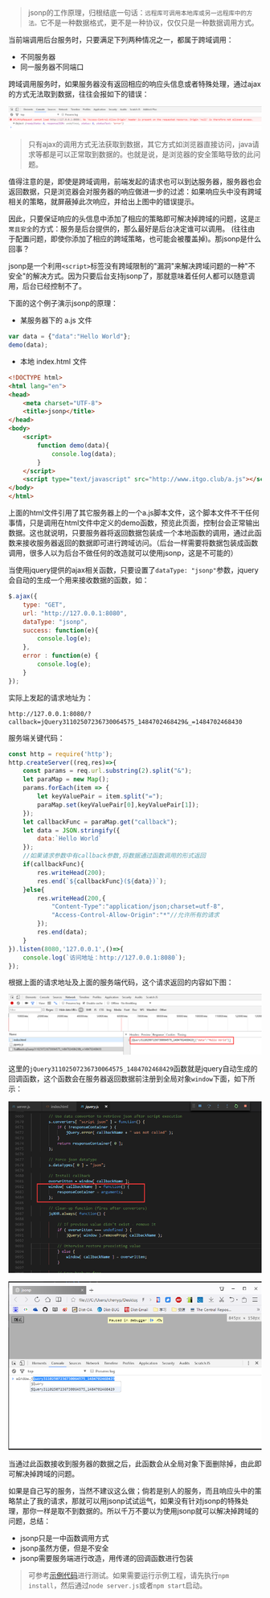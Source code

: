 > jsonp的工作原理，归根结底一句话：`远程库可调用本地库或另一远程库中的方法。`它不是一种数据格式，更不是一种协议，仅仅只是一种数据调用方式。

当前端调用后台服务时，只要满足下列两种情况之一，都属于跨域调用：

- 不同服务器
- 同一服务器不同端口

跨域调用服务时，如果服务器没有返回相应的响应头信息或者特殊处理，通过ajax的方式无法取到数据，往往会报如下的错误：

![](./img/1.png)

> 只有ajax的调用方式无法获取到数据，其它方式如浏览器直接访问，java请求等都是可以正常取到数据的。也就是说，是浏览器的安全策略导致的此问题。

值得注意的是，即使是跨域调用，前端发起的请求也可以到达服务器，服务器也会返回数据，只是浏览器会对服务器的响应做进一步的过滤：如果响应头中没有跨域相关的策略，就屏蔽掉此次响应，并给出上图中的错误提示。

因此，只要保证响应的头信息中添加了相应的策略即可解决掉跨域的问题，这是`正常且安全`的方式：服务是后台提供的，那么最好是后台决定谁可以调用。 (往往由于配置问题，即使你添加了相应的跨域策略，也可能会被覆盖掉)。那jsonp是什么回事？

jsonp是一个利用`<script>`标签没有跨域限制的"漏洞"来解决跨域问题的一种"不安全"的解决方式。因为只要后台支持jsonp了，那就意味着任何人都可以随意调用，后台已经控制不了。

下面的这个例子演示jsonp的原理：

-  某服务器下的 a.js 文件

```js
var data = {"data":"Hello World"}; 
demo(data);
```

- 本地 index.html 文件

```html
<!DOCTYPE html>
<html lang="en">
<head>
    <meta charset="UTF-8">
    <title>jsonp</title>
</head>
<body>
    <script>
        function demo(data){
            console.log(data);
        }
    </script>
    <script type="text/javascript" src="http://www.itgo.club/a.js"></script>
</body>
</html>
```

上面的html文件引用了其它服务器上的一个a.js脚本文件，这个脚本文件不干任何事情，只是调用在html文件中定义的demo函数，预览此页面，控制台会正常输出数据。这也就说明，只要服务器将返回数据包装成一个本地函数的调用，通过此函数来接收服务器返回的数据即可进行跨域访问。（后台一样需要将数据包装成函数调用，很多人以为后台不做任何的改造就可以使用jsonp，这是不可能的）

当使用jquery提供的ajax相关函数，只要设置了`dataType: "jsonp"`参数，jquery会自动的生成一个用来接收数据的函数，如：
```js
$.ajax({
    type: "GET",
    url: "http://127.0.0.1:8080",
    dataType: "jsonp",
    success: function(e){
        console.log(e);
    },
    error : function(e) {
        console.log(e);
    }
}); 
```
实际上发起的请求地址为：
```
http://127.0.0.1:8080/?callback=jQuery31102507236730064575_1484702468429&_=1484702468430
```
服务端关键代码：
```js
const http = require('http');
http.createServer((req,res)=>{
    const params = req.url.substring(2).split("&");
    let paraMap = new Map();
    params.forEach(item => {
        let keyValuePair = item.split("=");
        paraMap.set(keyValuePair[0],keyValuePair[1]);
    });
    let callbackFunc = paraMap.get("callback");
    let data = JSON.stringify({
        data:`Hello World`
    });
    //如果请求参数中有callback参数,将数据通过函数调用的形式返回
    if(callbackFunc){
        res.writeHead(200);
        res.end(`${callbackFunc}(${data})`);
    }else{
        res.writeHead(200,{
            "Content-Type":"application/json;charset=utf-8",
            "Access-Control-Allow-Origin":"*"//允许所有的请求
        });
        res.end(data);
    }
}).listen(8080,'127.0.0.1',()=>{
    console.log(`访问地址：http://127.0.0.1:8080`);
});
```
根据上面的请求地址及上面的服务端代码，这个请求返回的内容如下图：

![](./img/2.png)

这里的`jQuery31102507236730064575_1484702468429`函数就是jquery自动生成的回调函数，这个函数会在服务器返回数据前注册到全局对象`window`下面，如下所示：

![](./img/4.png)

![](./img/3.png)

当通过此函数接收到服务器的数据之后，此函数会从全局对象下面删除掉，由此即可解决掉跨域的问题。

如果是自己写的服务，当然不建议这么做；倘若是别人的服务，而且响应头中的策略禁止了我的请求，那就可以用jsonp试试运气，如果没有针对jsonp的特殊处理，那你一样是取不到数据的。所以千万不要以为使用jsonp就可以解决掉跨域的问题，总结：
- jsonp只是一中函数调用方式
- jsonp虽然方便，但是不安全
- jsonp需要服务端进行改造，用传递的回调函数进行包装

> 可参考[示例代码](./jsonp-sample)进行测试。如果需要运行示例工程，请先执行`npm install`，然后通过`node server.js`或者`npm start`启动。